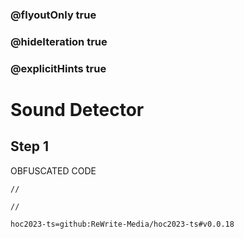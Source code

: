 ### @flyoutOnly true
### @hideIteration true
### @explicitHints true

# Sound Detector

## Step 1
OBFUSCATED CODE

```ghost
//
```
```template
//
```

```package
hoc2023-ts=github:ReWrite-Media/hoc2023-ts#v0.0.18
```